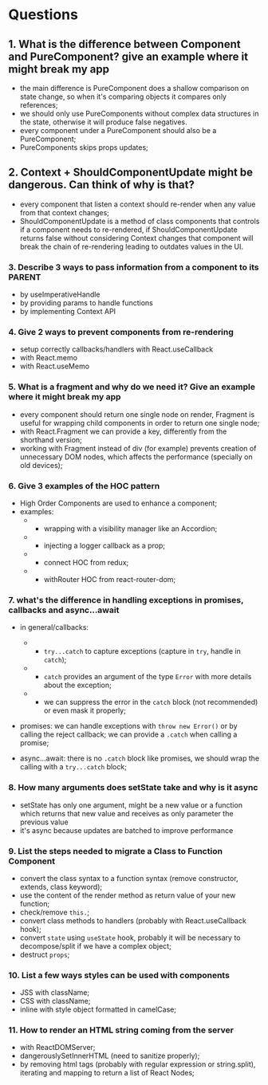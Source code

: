 # Questions

## 1. What is the difference between Component and PureComponent? give an example where it might break my app

- the main difference is PureComponent does a shallow comparison on state change, so when it's comparing objects it compares only references;
- we should only use PureComponents without complex data structures in the state, otherwise it will produce false negatives.
- every component under a PureComponent should also be a PureComponent;
- PureComponents skips props updates;

## 2. Context + ShouldComponentUpdate might be dangerous. Can think of why is that?

- every component that listen a context should re-render when any value from that context changes;
- ShouldComponentUpdate is a method of class components that controls if a component needs to re-rendered, if ShouldComponentUpdate returns false without considering Context changes that component will break the chain of re-rendering leading to outdates values in the UI.

### 3. Describe 3 ways to pass information from a component to its PARENT

- by useImperativeHandle
- by providing params to handle functions
- by implementing Context API

### 4. Give 2 ways to prevent components from re-rendering

- setup correctly callbacks/handlers with React.useCallback
- with React.memo
- with React.useMemo

### 5. What is a fragment and why do we need it? Give an example where it might break my app

- every component should return one single node on render, Fragment is useful for wrapping child components in order to return one single node;
- with React.Fragment we can provide a key, differently from the shorthand version;
- working with Fragment instead of div (for example) prevents creation of unnecessary DOM nodes, which affects the performance (specially on old devices);
  
### 6. Give 3 examples of the HOC pattern

- High Order Components are used to enhance a component;
- examples:
  - - wrapping with a visibility manager like an Accordion;
  - - injecting a logger callback as a prop;
  - - connect HOC from redux;
  - - withRouter HOC from react-router-dom;

### 7. what's the difference in handling exceptions in promises, callbacks and async...await

- in general/callbacks:
  - - `try...catch` to capture exceptions (capture in `try`, handle in `catch`);
  - - `catch` provides an argument of the type `Error` with more details about the exception;
  - - we can suppress the error in the `catch` block (not recommended) or even mask it properly;

- promises: we can handle exceptions with `throw new Error()` or by calling the reject callback; we can provide a `.catch` when calling a promise;

- async...await: there is no `.catch` block like promises, we should wrap the calling with a `try...catch` block;

### 8. How many arguments does setState take and why is it async

- setState has only one argument, might be a new value or a function which returns that new value and receives as only parameter the previous value
- it's async because updates are batched to improve performance

### 9. List the steps needed to migrate a Class to Function Component

- convert the class syntax to a function syntax (remove constructor, extends, class keyword);
- use the content of the render method as return value of your new function;
- check/remove `this.`;
- convert class methods to handlers (probably with React.useCallback hook);
- convert `state` using `useState` hook, probably it will be necessary to decompose/split if we have a complex object;
- destruct `props`;

### 10. List a few ways styles can be used with components

- JSS with className;
- CSS with className;
- inline with style object formatted in camelCase;

### 11. How to render an HTML string coming from the server

- with ReactDOMServer;
- dangerouslySetInnerHTML (need to sanitize properly);
- by removing html tags (probably with regular expression or string.split), iterating and mapping to return a list of React Nodes;
